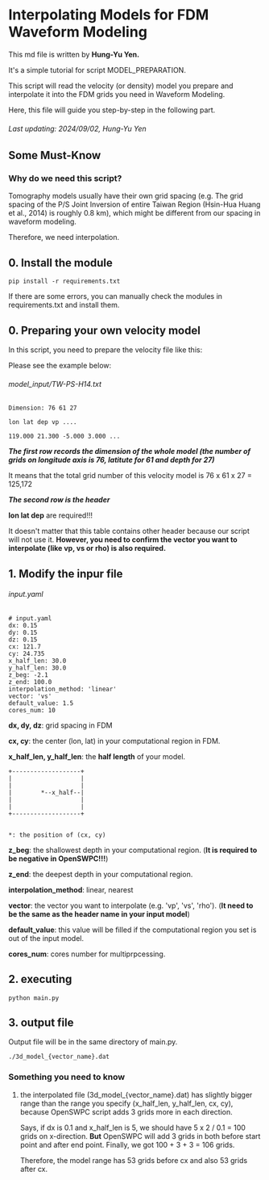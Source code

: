 # Interpolating Models for FDM Waveform Modeling
This md file is written by **Hung-Yu Yen.**

It's a simple tutorial for script MODEL_PREPARATION.

This script will read the velocity (or density) model you prepare and interpolate it into the FDM grids you need in Waveform Modeling.

Here, this file will guide you step-by-step in the following part.

###### Last updating: 2024/09/02, Hung-Yu Yen 
## Some Must-Know

### Why do we need this script?
Tomography models usually have their own grid spacing (e.g. The grid spacing of the P/S Joint Inversion of entire Taiwan Region (Hsin-Hua Huang et al., 2014) is roughly 0.8 km), which might be different from our spacing in waveform modeling.

Therefore, we need interpolation.

## 0. Install the module
```
pip install -r requirements.txt
```
If there are some errors, you can manually check the modules in requirements.txt and install them.

## 0. Preparing your own velocity model
In this script, you need to prepare the velocity file like this:

Please see the example below:
###### model_input/TW-PS-H14.txt
```
Dimension: 76 61 27

lon lat dep vp ....

119.000 21.300 -5.000 3.000 ...
```
***The first row records the dimension of the whole model (the number of grids on longitude axis is 76, latitute for 61 and depth for 27)***

It means that the total grid number of this velocity model is 76 x 61 x 27 = 125,172

***The second row is the header***

**lon lat dep** are required!!!

It doesn't matter that this table contains other header because our script will not use it. **However, you need to confirm the vector you want to interpolate (like vp, vs or rho) is also required.**


## 1. Modify the inpur file
###### input.yaml
```
# input.yaml
dx: 0.15
dy: 0.15
dz: 0.15
cx: 121.7
cy: 24.735
x_half_len: 30.0
y_half_len: 30.0
z_beg: -2.1
z_end: 100.0
interpolation_method: 'linear'
vector: 'vs'
default_value: 1.5
cores_num: 10
```
**dx, dy, dz**: grid spacing in FDM

**cx, cy**: the center (lon, lat) in your computational region in FDM.

**x_half_len, y_half_len**: the **half length** of your model.
```
+-------------------+
|                   |
|                   |
|        *--x_half--|
|                   |
|                   |
+-------------------+


*: the position of (cx, cy)
```
**z_beg**: the shallowest depth in your computational region. (**It is required to be negative in OpenSWPC!!!**)

**z_end**: the deepest depth in your computational region.

**interpolation_method**: linear, nearest

**vector**: the vector you want to interpolate (e.g. 'vp', 'vs', 'rho'). (**It need to be the same as the header name in your input model**)

**default_value**: this value will be filled if the computational region you set is out of the input model.

**cores_num**: cores number for multiprpcessing.

## 2. executing
```
python main.py
```

## 3. output file
Output file will be in the same directory of main.py.
```
./3d_model_{vector_name}.dat
```

### Something you need to know
1. the interpolated file (3d_model_{vector_name}.dat) has slightly bigger range than the range you specify (x_half_len, y_half_len, cx, cy), because OpenSWPC script adds 3 grids more in each direction.

    Says, if dx is 0.1 and x_half_len is 5, we should have 5 x 2 / 0.1 = 100 grids on x-direction. **But** OpenSWPC will add 3 grids in both before start point and after end point. Finally, we got 100 + 3 + 3 = 106 grids. 
    
    Therefore, the model range has 53 grids before cx and also 53 grids after cx.

